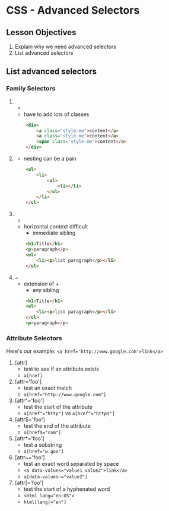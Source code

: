 # CSS - Advanced Selectors

## Lesson Objectives
1. Explain why we need advanced selectors
1. List advanced selectors

## List advanced selectors

### Family Selectors

1. *
	- have to add lots of classes
	```html
		<div>
			<a class="style-me">content</a>
			<a class="style-me">content</a>
			<span class="style-me">content</a>
		</div>
	```
1. >
	- nesting can be a pain
	```html
		<ul>
			<li>
				<ul>
					<li></li>
				</ul>
			</li>
		</ul>
	```
1. +
	- horizontal context difficult
        - immediate sibling
	```html
		<h1>Title</h1>
		<p>paragraph</p>
		<ul>
			<li><p>list paragraph</p></li>
		</ul>
	```
1. ~
	- extension of +
        - any sibling
	```html
		<h1>Title</h1>
		<ul>
			<li><p>list paragraph</p></li>
		</ul>
		<p>paragraph</p>
	```

### Attribute Selectors

Here's our example: `<a href='http://www.google.com'>link</a>`

1. [attr]
	- test to see if an attribute exists
	- `a[href]`
1. [attr='foo']
	- test an exact match
	- `a[href="http://www.google.com"]`
1. [attr^='foo']
	- test the start of the attribute
	- `a[href^="http"]` vs `a[href^="https"]`
1. [attr$='foo']
	- test the end of the attribute
	- `a[href$="com"]`
1. [attr*='foo']
	- test a substring
	- `a[href="w.goo"]`
1. [attr~='foo']
	- test an exact word separated by space
	- `<a data-values="value1 value2">link</a>`
	- `a[data-values~="value2"]`
1. [attr|='foo']
	- test the start of a hyphenated word
	- `<html lang="en-US">`
	- `html[lang|="en"]`
